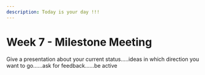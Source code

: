 ```yaml
---
description: Today is your day !!!
---
```


# Week 7 - Milestone Meeting

Give a presentation about your current status.....ideas in which direction you want to go......ask for feedback......be active
